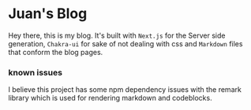 # Juan's Blog

Hey there, this is my blog. It's built with `Next.js` for the Server side
generation, `Chakra-ui` for sake of not dealing with css and `Markdown` files
that conform the blog pages.

### known issues

I believe this project has some npm dependency issues with the remark library
which is used for rendering markdown and codeblocks.

